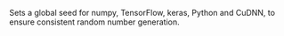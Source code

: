 Sets a global seed for numpy, TensorFlow, keras, Python and CuDNN, to ensure consistent random number generation.
